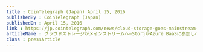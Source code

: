 ```yaml
---
title : CoinTelegraph (Japan) April 15, 2016
publishedBy : CoinTelegraph (Japan)
publishedOn : April 15, 2016
link : https://jp.cointelegraph.com/news/cloud-storage-goes-mainstream-storj-launches-beta-joining-azure-baasjp
articleName : クラウドストレージがメインストリームへ―StorjがAzure BaaSに参加しベータ版をローンチ
class : pressArticle
---
```

